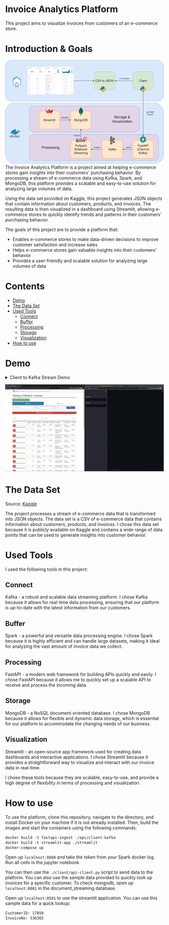 # Invoice Analytics Platform
This project aims to visualize invoices from customers of an e-commerce store.

# Introduction & Goals
![Architecture Diagram](./readme_images/architecture_diagram.png)
The Invoice Analytics Platform is a project aimed at helping e-commerce stores gain insights into their customers' purchasing behavior. By processing a stream of e-commerce data using Kafka, Spark, and MongoDB, this platform provides a scalable and easy-to-use solution for analyzing large volumes of data.

Using the data set provided on Kaggle, this project generates JSON objects that contain information about customers, products, and invoices. The resulting data is then visualized in a dashboard using Streamlit, allowing e-commerce stores to quickly identify trends and patterns in their customers' purchasing behavior.

The goals of this project are to provide a platform that:

- Enables e-commerce stores to make data-driven decisions to improve customer satisfaction and increase sales
- Helps e-commerce stores gain valuable insights into their customers' behavior
- Provides a user-friendly and scalable solution for analyzing large volumes of data


# Contents
- [Demo](#demo)
- [The Data Set](#the-data-set)
- [Used Tools](#used-tools)
  - [Connect](#connect)
  - [Buffer](#buffer)
  - [Processing](#processing)
  - [Storage](#storage)
  - [Visualization](#visualization)
- [How to use](#how-to-use)

# Demo
<details>
<summary>Client to Kafka Stream Demo</summary>
![Client to Kafka Stream](./readme_images/client-kafka-stream.gif)
</details>
<script>
  const gif = document.getElementById("my-gif");
  const observer = new IntersectionObserver(entries => {
    if (entries[0].isIntersecting) {
      gif.src = gif.src.replace(/\?.*/, "") + "?autoplay=1";
      observer.unobserve(gif);
    }
  }, { threshold: [1] });
  observer.observe(gif);
</script>

![Streamlit Query](./readme_images/streamlit-query.gif)

# The Data Set
Source: [Kaggle](https://www.kaggle.com/datasets/carrie1/ecommerce-data)

The project processes a stream of e-commerce data that is transformed into JSON objects. The data set is a CSV of e-commerce data that contains information about customers, products, and invoices. I chose this data set because it is publicly available on Kaggle and contains a wide range of data points that can be used to generate insights into customer behavior.

# Used Tools
I used the following tools in this project:

## Connect
Kafka - a robust and scalable data streaming platform. I chose Kafka because it allows for real-time data processing, ensuring that our platform is up-to-date with the latest information from our customers.

## Buffer
Spark - a powerful and versatile data processing engine. I chose Spark because it is highly efficient and can handle large datasets, making it ideal for analyzing the vast amount of invoice data we collect.

## Processing
FastAPI - a modern web framework for building APIs quickly and easily. I chose FastAPI because it allows me to quickly set up a scalable API to receive and process the incoming data.

## Storage
MongoDB - a NoSQL document-oriented database. I chose MongoDB because it allows for flexible and dynamic data storage, which is essential for our platform to accommodate the changing needs of our business.

## Visualization
Streamlit - an open-source app framework used for creating data dashboards and interactive applications. I chose Streamlit because it provides a straightforward way to visualize and interact with our invoice data in real-time.

I chose these tools because they are scalable, easy-to-use, and provide a high degree of flexibility in terms of processing and visualization.

# How to use
To use the platform, clone this repository, navigate to the directory, and install Docker on your machine if it is not already installed. Then, build the images and start the containers using the following commands:

```
docker build -t fastapi-ingest ./api/client-kafka
docker build -t streamlit-app ./streamlit
docker-compose up
```

Open up `localhost:8888` and take the token from your Spark docker log. Run all cells in the jupyter notebook

You can then use the `./client/api-client.py` script to send data to the platform. You can also use the sample data provided to quickly look up invoices for a specific customer. To check mongodb, open up `localhost:8081` in the document_streaming database.

Open up `localhost:8501` to use the streamlit application. You can use this sample data for a quick lookup:
```
CustomerID: 17850
InvoiceNo: 536365
```
